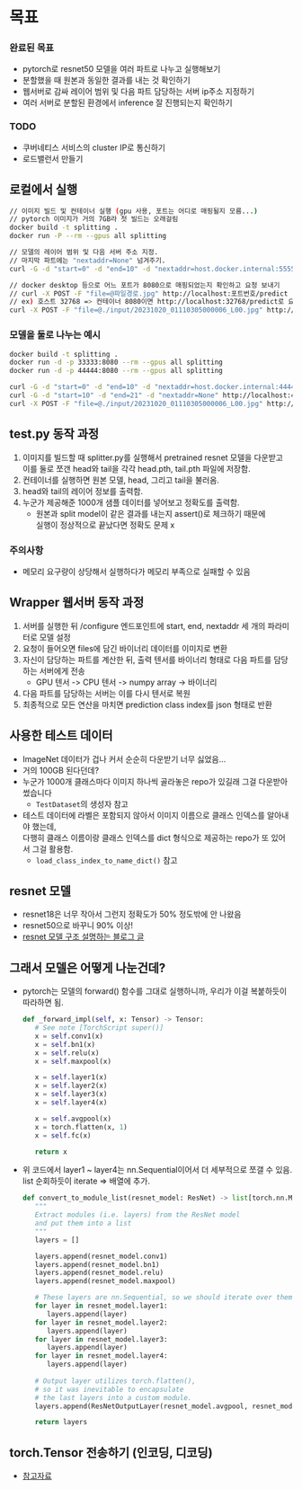 # 목표

### 완료된 목표

- pytorch로 resnet50 모델을 여러 파트로 나누고 실행해보기
- 분할했을 때 원본과 동일한 결과를 내는 것 확인하기
- 웹서버로 감싸 레이어 범위 및 다음 파트 담당하는 서버 ip주소 지정하기
- 여러 서버로 분할된 환경에서 inference 잘 진행되는지 확인하기

### TODO

- 쿠버네티스 서비스의 cluster IP로 통신하기
- 로드밸런서 만들기

## 로컬에서 실행

```sh
// 이미지 빌드 및 컨테이너 실행 (gpu 사용, 포트는 어디로 매핑될지 모름...)
// pytorch 이미지가 거의 7GB라 첫 빌드는 오래걸림
docker build -t splitting .
docker run -P --rm --gpus all splitting

// 모델의 레이어 범위 및 다음 서버 주소 지정.
// 마지막 파트에는 "nextaddr=None" 넘겨주기.
curl -G -d "start=0" -d "end=10" -d "nextaddr=host.docker.internal:5555" http://localhost:32769/configure

// docker desktop 등으로 어느 포트가 8080으로 매핑되었는지 확인하고 요청 보내기
// curl -X POST -F "file=@파일경로.jpg" http://localhost:포트번호/predict
// ex) 호스트 32768 => 컨테이너 8080이면 http://localhost:32768/predict로 요청
curl -X POST -F "file=@./input/20231020_01110305000006_L00.jpg" http://localhost:32768/predict
```

### 모델을 둘로 나누는 예시

```sh
docker build -t splitting .
docker run -d -p 33333:8080 --rm --gpus all splitting
docker run -d -p 44444:8080 --rm --gpus all splitting

curl -G -d "start=0" -d "end=10" -d "nextaddr=host.docker.internal:44444" http://localhost:33333/configure
curl -G -d "start=10" -d "end=21" -d "nextaddr=None" http://localhost:44444/configure
curl -X POST -F "file=@./input/20231020_01110305000006_L00.jpg" http://localhost:33333/predict
```

## test.py 동작 과정

1. 이미지를 빌드할 때 splitter.py를 실행해서 pretrained resnet 모델을 다운받고  
이를 둘로 쪼갠 head와 tail을 각각 head.pth, tail.pth 파일에 저장함.
2. 컨테이너를 실행하면 원본 모델, head, 그리고 tail을 불러옴.
3. head와 tail의 레이어 정보를 출력함.
4. 누군가 제공해준 1000개 샘플 데이터를 넣어보고 정확도를 출력함.
   - 원본과 split model이 같은 결과를 내는지 assert()로 체크하기 때문에  
   실행이 정상적으로 끝났다면 정확도 문제 x

### 주의사항

- 메모리 요구량이 상당해서 실행하다가 메모리 부족으로 실패할 수 있음

## Wrapper 웹서버 동작 과정

1. 서버를 실행한 뒤 /configure 엔드포인트에 start, end, nextaddr 세 개의 파라미터로 모델 설정
2. 요청이 들어오면 files에 담긴 바이너리 데이터를 이미지로 변환
3. 자신이 담당하는 파트를 계산한 뒤, 출력 텐서를 바이너리 형태로 다음 파트를 담당하는 서버에게 전송
   - GPU 텐서 -> CPU 텐서 -> numpy array -> 바이너리
4. 다음 파트를 담당하는 서버는 이를 다시 텐서로 복원
5. 최종적으로 모든 연산을 마치면 prediction class index를 json 형태로 반환

## 사용한 테스트 데이터

- ImageNet 데이터가 겁나 커서 순순히 다운받기 너무 싫었음...
- 거의 100GB 된다던데?
- 누군가 1000개 클래스마다 이미지 하나씩 골라놓은 repo가 있길래 그걸 다운받아 썼습니다
  - ```TestDataset```의 생성자 참고
- 테스트 데이터에 라벨은 포함되지 않아서 이미지 이름으로 클래스 인덱스를 알아내야 했는데,  
다행히 클래스 이름이랑 클래스 인덱스를 dict 형식으로 제공하는 repo가 또 있어서 그걸 활용함.
  - ```load_class_index_to_name_dict()``` 참고

## resnet 모델

- resnet18은 너무 작아서 그런지 정확도가 50% 정도밖에 안 나왔음
- resnet50으로 바꾸니 90% 이상!
- [resnet 모델 구조 설명하는 블로그 글](https://jisuhan.tistory.com/71)

## 그래서 모델은 어떻게 나눈건데?

- pytorch는 모델의 forward() 함수를 그대로 실행하니까, 우리가 이걸 복붙하듯이 따라하면 됨.

   ```python
   def _forward_impl(self, x: Tensor) -> Tensor:
      # See note [TorchScript super()]
      x = self.conv1(x)
      x = self.bn1(x)
      x = self.relu(x)
      x = self.maxpool(x)

      x = self.layer1(x)
      x = self.layer2(x)
      x = self.layer3(x)
      x = self.layer4(x)

      x = self.avgpool(x)
      x = torch.flatten(x, 1)
      x = self.fc(x)

      return x
   ```

- 위 코드에서 layer1 ~ layer4는 nn.Sequential이어서 더 세부적으로 쪼갤 수 있음.  
list 순회하듯이 iterate => 배열에 추가.

   ```python
   def convert_to_module_list(resnet_model: ResNet) -> list[torch.nn.Module]:
      """
      Extract modules (i.e. layers) from the ResNet model
      and put them into a list
      """
      layers = []

      layers.append(resnet_model.conv1)
      layers.append(resnet_model.bn1)
      layers.append(resnet_model.relu)
      layers.append(resnet_model.maxpool)

      # These layers are nn.Sequential, so we should iterate over them.
      for layer in resnet_model.layer1:
         layers.append(layer)
      for layer in resnet_model.layer2:
         layers.append(layer)
      for layer in resnet_model.layer3:
         layers.append(layer)
      for layer in resnet_model.layer4:
         layers.append(layer)
      
      # Output layer utilizes torch.flatten(),
      # so it was inevitable to encapsulate
      # the last layers into a custom module.
      layers.append(ResNetOutputLayer(resnet_model.avgpool, resnet_model.fc))

      return layers
   ```

## torch.Tensor 전송하기 (인코딩, 디코딩)

- [참고자료](https://stackoverflow.com/questions/70174676/how-to-send-an-numpy-array-or-a-pytorch-tensor-through-http-post-request-using-r)
